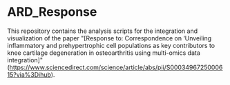 # ARD_Response
This repository contains the analysis scripts for the integration and visualization of the paper "[Response to: Correspondence on ‘Unveiling inflammatory and prehypertrophic cell populations as key contributors to knee cartilage degeneration in osteoarthritis using multi-omics data integration]"(https://www.sciencedirect.com/science/article/abs/pii/S0003496725000615?via%3Dihub).
